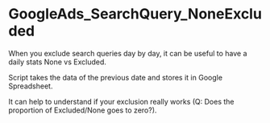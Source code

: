 # GoogleAds_SearchQuery_NoneExcluded

When you exclude search queries day by day, it can be useful to have a daily stats None vs Excluded.

Script takes the data of the previous date and stores it in Google Spreadsheet.

It can help to understand if your exclusion really works (Q: Does the proportion of Excluded/None goes to zero?).
